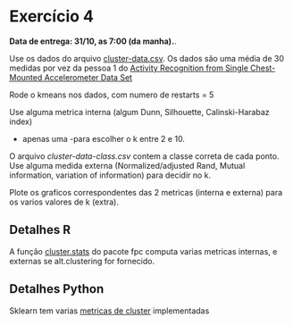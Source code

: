 # Exercício 4

**Data de entrega: 31/10, as 7:00 (da manha).**.

Use os dados do arquivo 
[cluster-data.csv](http://www.ic.unicamp.br/~wainer/cursos/2s2016/ml/cluster-data.csv).
Os dados são uma média de 30 medidas por vez da pessoa 1 do 
[Activity Recognition from Single Chest-Mounted Accelerometer Data Set](https://archive.ics.uci.edu/ml/datasets/Activity+Recognition+from+Single+Chest-Mounted+Accelerometer)

Rode o kmeans nos dados, com numero de restarts = 5 

Use alguma metrica interna (algum Dunn, Silhouette, Calinski-Harabaz index) 
- apenas uma -para escolher o k entre 2 e 10.

O arquivo *cluster-data-class.csv* contem a classe correta de cada ponto. 
Use alguma medida externa (Normalized/adjusted Rand, Mutual information, 
variation of information) para decidir no k. 

Plote os graficos correspondentes das 2 metricas (interna e externa) 
para os varios valores de k (extra). 

## Detalhes R

A função [cluster.stats](https://www.rdocumentation.org/packages/fpc/versions/2.1-10/topics/cluster.stats) 
do pacote fpc computa varias metricas internas, e externas se alt.clustering for fornecido.

## Detalhes Python

Sklearn tem varias [metricas de cluster](http://scikit-learn.org/stable/modules/clustering.html#clustering-evaluation) implementadas